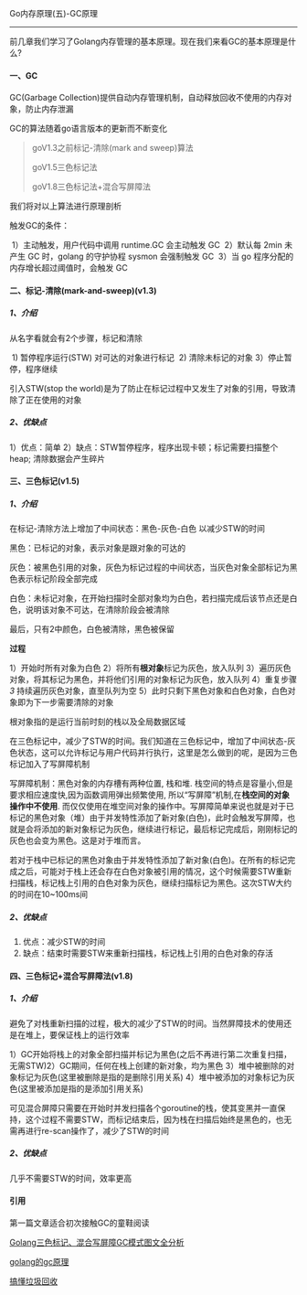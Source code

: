 Go内存原理(五)-GC原理

------

前几章我们学习了Golang内存管理的基本原理。现在我们来看GC的基本原理是什么?

#### 一、GC

GC(Garbage Collection)提供自动内存管理机制，自动释放回收不使用的内存对象，防止内存泄漏

GC的算法随着go语言版本的更新而不断变化

> goV1.3之前标记-清除(mark and sweep)算法
>
> goV1.5三色标记法
>
> goV1.8三色标记法+混合写屏障法

我们将对以上算法进行原理剖析

触发GC的条件：

​	1）主动触发，用户代码中调用 runtime.GC 会主动触发 GC
​	2）默认每 2min 未产生 GC 时，golang 的守护协程 sysmon 会强制触发 GC
​	3）当 go 程序分配的内存增长超过阈值时，会触发 GC

#### 二、标记-清除(mark-and-sweep)(v1.3)

##### 1、介绍

从名字看就会有2个步骤，标记和清除

​	1)  暂停程序运行(STW) 对可达的对象进行标记
​	2)  清除未标记的对象
​	3）停止暂停，程序继续

引入STW(stop the world)是为了防止在标记过程中又发生了对象的引用，导致清除了正在使用的对象

##### 2、优缺点

1）优点：简单
2）缺点：STW暂停程序，程序出现卡顿；标记需要扫描整个heap; 清除数据会产生碎片

#### 三、三色标记(v1.5)

##### 1、介绍

在标记-清除方法上增加了中间状态：黑色-灰色-白色 以减少STW的时间

黑色：已标记的对象，表示对象是跟对象的可达的

灰色：被黑色引用的对象，灰色为标记过程的中间状态，当灰色对象全部标记为黑色表示标记阶段全部完成

白色：未标记对象，在开始扫描时全部对象均为白色，若扫描完成后该节点还是白色，说明该对象不可达，在清除阶段会被清除

最后，只有2中颜色，白色被清除，黑色被保留

**过程**

   1）开始时所有对象为白色
   2）将所有**根对象**标记为灰色，放入队列
   3）遍历灰色对象，将其标记为黑色，并将他们引用的对象标记为灰色，放入队列
   4）重复步骤 *3* 持续遍历灰色对象，直至队列为空
   5）此时只剩下黑色对象和白色对象，白色对象即为下一步需要清除的对象

根对象指的是运行当前时刻的栈以及全局数据区域

在三色标记中，减少了STW的时间。我们知道在三色标记中，增加了中间状态-灰色状态，这可以允许标记与用户代码并行执行，这里是怎么做到的呢，是因为三色标记加入了写屏障机制

写屏障机制：黑色对象的内存槽有两种位置, 栈和堆. 栈空间的特点是容量小,但是要求相应速度快,因为函数调用弹出频繁使用, 所以“写屏障”机制,在**栈空间的对象操作中不使用**. 而仅仅使用在堆空间对象的操作中。写屏障简单来说也就是对于已标记的黑色对象（堆）由于并发特性添加了新对象(白色)，此时会触发写屏障，也就是会将添加的新对象标记为灰色，继续进行标记，最后标记完成后，刚刚标记的灰色也会变为黑色。这是对于堆而言。

若对于栈中已标记的黑色对象由于并发特性添加了新对象(白色)。在所有的标记完成之后，可能对于栈上还会存在白色对象被引用的情况，这个时候需要STW重新扫描栈，标记栈上引用的白色对象为灰色，继续扫描标记为黑色。这次STW大约的时间在10~100ms间

##### 2、优缺点

1)  优点：减少STW的时间
2)  缺点：结束时需要STW来重新扫描栈，标记栈上引用的白色对象的存活

#### 四、三色标记+混合写屏障法(v1.8)

##### 1、介绍

避免了对栈重新扫描的过程，极大的减少了STW的时间。当然屏障技术的使用还是在堆上，要保证栈上的运行效率

​	1）GC开始将栈上的对象全部扫描并标记为黑色(之后不再进行第二次重复扫描，无需STW)
​	2）GC期间，任何在栈上创建的新对象，均为黑色
​	3）堆中被删除的对象标记为灰色(这里被删除是指的是删除引用关系)
​	4）堆中被添加的对象标记为灰色(这里被添加是指的是添加引用关系)

可见混合屏障只需要在开始时并发扫描各个goroutine的栈，使其变黑并一直保持，这个过程不需要STW，而标记结束后，因为栈在扫描后始终是黑色的，也无需再进行re-scan操作了，减少了STW的时间

##### 2、优缺点

几乎不需要STW的时间，效率更高


#### 引用

第一篇文章适合初次接触GC的童鞋阅读

[Golang三色标记、混合写屏障GC模式图文全分析](https://mp.weixin.qq.com/s?__biz=MzAxMTA4Njc0OQ==&mid=2651439356&idx=2&sn=264a3141ea9a4b29fe67ec06a17aeb99&chksm=80bb1e0eb7cc97181b81ae731d0d425dda1e9a8d503ff75f217a0d77bd9d0eb451555cb584a0&scene=21#wechat_redirect) 

[golang的gc原理](https://www.jianshu.com/p/cfc669f83eaa)

[搞懂垃圾回收](https://juejin.cn/post/6844903917650722829)